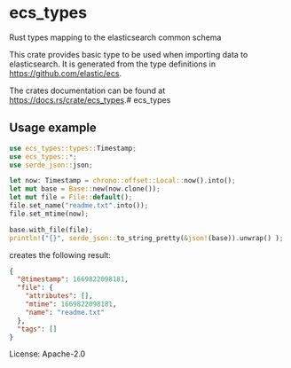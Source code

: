 # ecs_types
Rust types mapping to the elasticsearch common schema

This crate provides basic type to be used when importing data to elasticsearch. It is generated from the type definitions in <https://github.com/elastic/ecs>.

The crates documentation can be found at <https://docs.rs/crate/ecs_types>.# ecs_types


## Usage example
```rust
use ecs_types::types::Timestamp;
use ecs_types::*;
use serde_json::json;

let now: Timestamp = chrono::offset::Local::now().into();
let mut base = Base::new(now.clone());
let mut file = File::default();
file.set_name("readme.txt".into());
file.set_mtime(now);

base.with_file(file);
println!("{}", serde_json::to_string_pretty(&json!(base)).unwrap() );
```

creates the following result:
```json
{
  "@timestamp": 1669822098181,
  "file": {
    "attributes": [],
    "mtime": 1669822098181,
    "name": "readme.txt"
  },
  "tags": []
}
```



License: Apache-2.0
